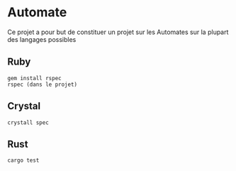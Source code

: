 # Automate

Ce projet a pour but de constituer un projet sur les Automates sur la plupart des langages possibles

## Ruby

```shell
gem install rspec
rspec (dans le projet)
```

## Crystal

```shell
crystall spec
```

## Rust
```shell
cargo test
```
